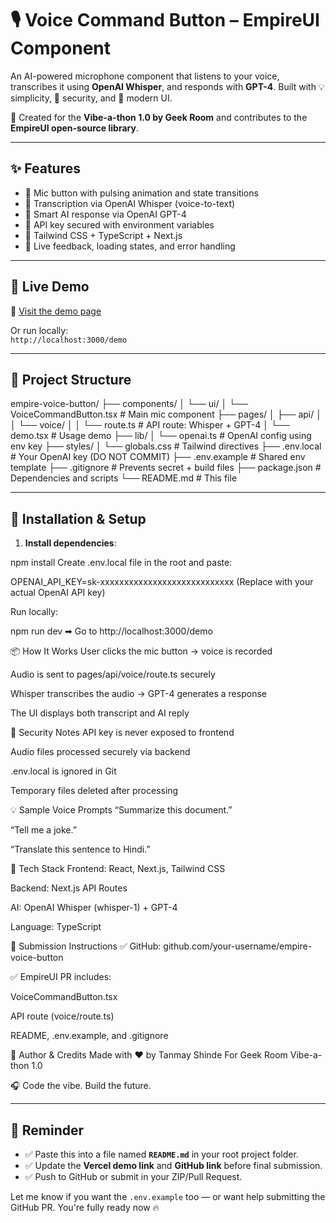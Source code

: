 # 🎙️ Voice Command Button – EmpireUI Component

An AI-powered microphone component that listens to your voice, transcribes it using **OpenAI Whisper**, and responds with **GPT-4**. Built with 💡 simplicity, 🔐 security, and 🎨 modern UI.

🧠 Created for the **Vibe-a-thon 1.0 by Geek Room** and contributes to the **EmpireUI open-source library**.

---

## ✨ Features

- 🎤 Mic button with pulsing animation and state transitions
- 🧠 Transcription via OpenAI Whisper (voice-to-text)
- 🤖 Smart AI response via OpenAI GPT-4
- 🔐 API key secured with environment variables
- 🎨 Tailwind CSS + TypeScript + Next.js
- 💬 Live feedback, loading states, and error handling

---

## 🚀 Live Demo

🧪 [Visit the demo page](https://ai-powered-component-for-empire-ui.vercel.app/)

Or run locally:  
`http://localhost:3000/demo`

---

## 📁 Project Structure
empire-voice-button/
├── components/
│ └── ui/
│ └── VoiceCommandButton.tsx # Main mic component
├── pages/
│ ├── api/
│ │ └── voice/
│ │ └── route.ts # API route: Whisper + GPT-4
│ └── demo.tsx # Usage demo
├── lib/
│ └── openai.ts # OpenAI config using env key
├── styles/
│ └── globals.css # Tailwind directives
├── .env.local # Your OpenAI key (DO NOT COMMIT)
├── .env.example # Shared env template
├── .gitignore # Prevents secret + build files
├── package.json # Dependencies and scripts
└── README.md # This file

---

## 🔧 Installation & Setup

1. **Install dependencies**:

npm install
Create .env.local file in the root and paste:

OPENAI_API_KEY=sk-xxxxxxxxxxxxxxxxxxxxxxxxxxxx
(Replace with your actual OpenAI API key)

Run locally:

npm run dev
➡ Go to http://localhost:3000/demo

📦 How It Works
User clicks the mic button → voice is recorded

Audio is sent to pages/api/voice/route.ts securely

Whisper transcribes the audio → GPT-4 generates a response

The UI displays both transcript and AI reply

🔐 Security Notes
API key is never exposed to frontend

Audio files processed securely via backend

.env.local is ignored in Git

Temporary files deleted after processing

💡 Sample Voice Prompts
“Summarize this document.”

“Tell me a joke.”

“Translate this sentence to Hindi.”

🧠 Tech Stack
Frontend: React, Next.js, Tailwind CSS

Backend: Next.js API Routes

AI: OpenAI Whisper (whisper-1) + GPT-4

Language: TypeScript

📮 Submission Instructions
✅ GitHub: github.com/your-username/empire-voice-button

✅ EmpireUI PR includes:

VoiceCommandButton.tsx

API route (voice/route.ts)

README, .env.example, and .gitignore

🙌 Author & Credits
Made with ❤️ by Tanmay Shinde
For Geek Room Vibe-a-thon 1.0

🎧 Code the vibe. Build the future.

---

## 📌 Reminder

- ✅ Paste this into a file named **`README.md`** in your root project folder.
- ✅ Update the **Vercel demo link** and **GitHub link** before final submission.
- ✅ Push to GitHub or submit in your ZIP/Pull Request.

Let me know if you want the `.env.example` too — or want help submitting the GitHub PR. You're fully ready now 🔥








